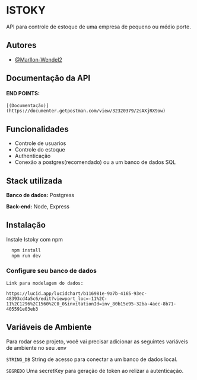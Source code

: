 
# ISTOKY

API para controle de estoque de uma empresa de pequeno ou médio porte.


## Autores

- [@Marllon-Wendel2](https://github.com/Marllon-Wendel2)


## Documentação da API

#### END POINTS:
``
[(Documentação)](https://documenter.getpostman.com/view/32320379/2sAXjRX9ow)
``




## Funcionalidades

- Controle de usuarios
- Controle do estoque
- Authenticação
- Conexão a postgres(recomendado) ou a um banco de dados SQL


## Stack utilizada

**Banco de dados:** Postgress

**Back-end:** Node, Express


## Instalação


Instale Istoky com npm

```bash
  npm install
  npm run dev
```
### Configure seu banco de dados
````
Link para modelagem do dados:

https://lucid.app/lucidchart/b116981e-9a7b-4165-93ec-48393cd4a5c6/edit?viewport_loc=-11%2C-11%2C1296%2C1560%2C0_0&invitationId=inv_80b15e95-32ba-4aec-8b71-405591e03eb3

````


    
## Variáveis de Ambiente

Para rodar esse projeto, você vai precisar adicionar as seguintes variáveis de ambiente no seu .env

`STRING_DB`
String de acesso para conectar a um banco de dados local.

`SEGREDO`
Uma secretKey para geração de token ao relizar a autenticação.

